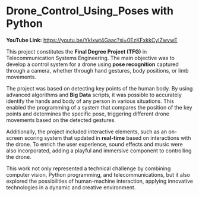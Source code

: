 # Drone_Control_Using_Poses with Python

**YouTube Link:** https://youtu.be/YkIxwt4Gaac?si=0EzKFxkkCyIZwvwE

This project constitutes the **Final Degree Project (TFG)** in Telecommunication Systems Engineering. The main objective was to develop a control system for a drone using **pose recognition** captured through a camera, whether through hand gestures, body positions, or limb movements.

The project was based on detecting key points of the human body. By using advanced algorithms and **Big Data** scripts, it was possible to accurately identify the hands and body of any person in various situations. This enabled the programming of a system that compares the position of the key points and determines the specific pose, triggering different drone movements based on the detected gestures.

Additionally, the project included interactive elements, such as an on-screen scoring system that updated in **real-time** based on interactions with the drone. To enrich the user experience, sound effects and music were also incorporated, adding a playful and immersive component to controlling the drone.

This work not only represented a technical challenge by combining computer vision, Python programming, and telecommunications, but it also explored the possibilities of human-machine interaction, applying innovative technologies in a dynamic and creative environment.
